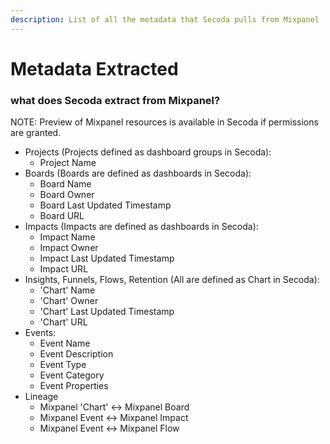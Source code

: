 ```yaml
---
description: List of all the metadata that Secoda pulls from Mixpanel
---
```


# Metadata Extracted

### what does Secoda extract from Mixpanel?

NOTE: Preview of Mixpanel resources is available in Secoda if permissions are granted.&#x20;

* Projects (Projects defined as dashboard groups in Secoda):
  * Project Name
* Boards (Boards are defined as dashboards in Secoda):
  * Board Name
  * Board Owner
  * Board Last Updated Timestamp
  * Board URL
* Impacts (Impacts are defined as dashboards in Secoda):
  * Impact Name
  * Impact Owner
  * Impact Last Updated Timestamp
  * Impact URL
* Insights, Funnels, Flows, Retention (All are defined as Chart in Secoda):
  * 'Chart' Name
  * 'Chart' Owner
  * 'Chart' Last Updated Timestamp
  * 'Chart' URL
* Events:
  * Event Name
  * Event Description
  * Event Type
  * Event Category&#x20;
  * Event Properties
* Lineage
  * Mixpanel 'Chart' <-> Mixpanel Board
  * Mixpanel Event <-> Mixpanel Impact
  * Mixpanel Event <-> Mixpanel Flow

